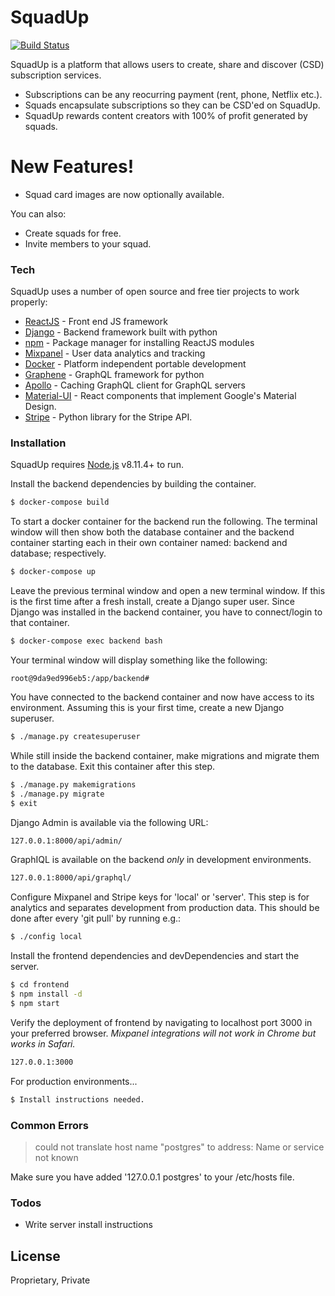 # SquadUp

[![Build Status](https://travis-ci.org/joemccann/dillinger.svg?branch=master)](https://github.com/veyorokon/SquadUp)

SquadUp is a platform that allows users to create, share and discover (CSD) subscription services.

  - Subscriptions can be any reocurring payment (rent, phone, Netflix etc.).
  - Squads encapsulate subscriptions so they can be CSD'ed on SquadUp.
  - SquadUp rewards content creators with 100% of profit generated by squads.

# New Features!

  - Squad card images are now optionally available.


You can also:
  - Create squads for free.
  - Invite members to your squad.

### Tech

SquadUp uses a number of open source and free tier projects to work properly:

* [ReactJS] - Front end JS framework
* [Django] - Backend framework built with python
* [npm] - Package manager for installing ReactJS modules
* [Mixpanel] - User data analytics and tracking
* [Docker] - Platform independent portable development
* [Graphene] - GraphQL framework for python
* [Apollo] - Caching GraphQL client for GraphQL servers
* [Material-UI] - React components that implement Google's Material Design.
* [Stripe] - Python library for the Stripe API.

### Installation

SquadUp requires [Node.js](https://nodejs.org/) v8.11.4+ to run.

Install the backend dependencies by building the container.

```sh
$ docker-compose build
```

To start a docker container for the backend run the following. The terminal window will then show both the database container and the backend container starting each in their own container named: backend and database; respectively.

```sh
$ docker-compose up
```

Leave the previous terminal window and open a new terminal window. If this is the first time after a fresh install, create a Django super user. Since Django was installed in the backend container, you have to connect/login to that container.
```sh
$ docker-compose exec backend bash
```

Your terminal window will display something like the following:
```
root@9da9ed996eb5:/app/backend#
```

You have connected to the backend container and now have access to its environment. Assuming this is your first time, create a new Django superuser.
```sh
$ ./manage.py createsuperuser
```

While still inside the backend container, make migrations and migrate them to the database. Exit this container after this step.

```sh
$ ./manage.py makemigrations
$ ./manage.py migrate
$ exit
```

Django Admin is available via the following URL:

```sh
127.0.0.1:8000/api/admin/
```

GraphIQL is available on the backend *only* in development environments.

```sh
127.0.0.1:8000/api/graphql/
```

Configure Mixpanel and Stripe keys for 'local' or 'server'. This step is for analytics and separates development from production data. This should be done after every 'git pull' by running e.g.:
```sh
$ ./config local
```

Install the frontend dependencies and devDependencies and start the server.

```sh
$ cd frontend
$ npm install -d
$ npm start
```

Verify the deployment of frontend by navigating to localhost port 3000 in your preferred browser. *Mixpanel integrations will not work in Chrome but works in Safari.*

```sh
127.0.0.1:3000
```

For production environments...

```sh
$ Install instructions needed.
```

### Common Errors
> could not translate host name "postgres" to address: Name or service not known

Make sure you have added '127.0.0.1 postgres' to your /etc/hosts file.


### Todos

 - Write server install instructions

License
----

Proprietary, Private


   [ReactJS]: <https://github.com/facebook/react>
   [Django]: <https://github.com/django/django>
   [npm]: <https://github.com/npm/cli>
   [Mixpanel]: <https://github.com/mixpanel/mixpanel-js>
   [Docker]: <https://github.com/docker>
   [Graphene]: <https://github.com/graphql-python/graphene>
   [Apollo]: <https://github.com/apollographql/apollo-client>
   [Material-UI]: <https://github.com/mui-org/material-ui>
   [Stripe]: <https://github.com/stripe/stripe-python>
   
